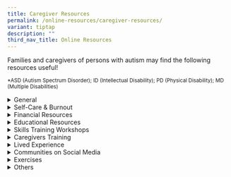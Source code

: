```yaml
---
title: Caregiver Resources
permalink: /online-resources/caregiver-resources/
variant: tiptap
description: ""
third_nav_title: Online Resources
---
```

<p>Families and caregivers of persons with autism may find the following
resources useful!</p>
<p><sub>*ASD (Autism Spectrum Disorder); ID (Intellectual Disability); PD (Physical Disability); MD (Multiple Disabilities)</sub>
</p>
<div data-type="detailGroup" class="isomer-accordion isomer-accordion-white">
<details class="isomer-details">
<summary>General</summary>
<div data-type="detailsContent" class="isomer-details-content">
<table style="minWidth: 50px">
<colgroup>
<col>
<col>
</colgroup>
<tbody>
<tr>
<td rowspan="1" colspan="1">
<p><strong>Resource</strong>
</p>
</td>
<td rowspan="1" colspan="1">
<p><strong>Content</strong>
</p>
</td>
</tr>
<tr>
<td rowspan="1" colspan="1">
<p>Academy of Medicine, Singapore. (2023). <a href="https://www.ams.edu.sg/view-pdf.aspx?file=media%5c6917_fi_934.pdf&amp;ofile=2023+CPG+on+ASD+in+Children+and+Adolescents+Lay+Version.pdf" rel="noopener nofollow" target="_blank"><u>2023 Clinical Practice Guideline on Autism Spectrum Disorder In Children And Adolescents: Lay version.</u></a> Academy
of Medicine, Singapore.</p>
</td>
<td rowspan="1" colspan="1">
<p>Adapted from the 2023 Clinical Practice Guidelines on Autism Spectrum
Disorder in Children and Adolescents, this guide has been written primarily
for parents and caregivers of children and adolescents on the autism spectrum.</p>
<p></p>
<p>The 2023 guidelines have also been expanded to include older children
and adolescents, with new/expanded topics on co-occurring conditions, education
and transition, follow-up and prognosis, and professional training.</p>
</td>
</tr>
<tr>
<td rowspan="1" colspan="1">
<p><a href="https://www.enablingguide.sg/caregiver-learning-roadmap" rel="noopener nofollow" target="_blank"><u>Enabling Guide</u></a>
</p>
</td>
<td rowspan="1" colspan="1">
<p>This resource is tailored for caregivers, offering strategies, tips, and
services for empowering caregivers of individuals with disabilities.</p>
</td>
</tr>
<tr>
<td rowspan="1" colspan="1">
<p><a href="https://www.sgenable.sg/your-first-stop/disability-support" rel="noopener nofollow" target="_blank"><u>SGEnable: For Youths with Disabilities</u></a>
</p>
</td>
<td rowspan="1" colspan="1">
<p>SG Enable provides resources for youths with disabilities, including special
student care centers, and guidance on financial and employment support.</p>
</td>
</tr>
<tr>
<td rowspan="1" colspan="1">
<p><a href="https://www.rdss.org.sg/wp-content/uploads/2019/07/Patient-Handbook.pdf" rel="noopener nofollow" target="_blank"><u>Patient Handbook on Rare Disorders</u></a>
</p>
</td>
<td rowspan="1" colspan="1">
<p>A handbook for parents with young children that includes the definition
of rare diseases.</p>
</td>
</tr>
<tr>
<td rowspan="1" colspan="1">
<p><a href="https://drive.google.com/file/d/1qQRX1uvrZvQY_B77lJ17LXXjlUuLtPqL/view" rel="noopener nofollow" target="_blank"><u>The ABCs of Caregiving</u></a>
</p>
</td>
<td rowspan="1" colspan="1">
<p>This booklet was specially curated for caregivers of individuals with
physical disability. Topics covered include financial planning, tips for
caregiving, self-care, and the resources available for caregivers and their
families.</p>
</td>
</tr>
</tbody>
</table>
</div>
</details>
<details class="isomer-details">
<summary>Self-Care &amp; Burnout</summary>
<div data-type="detailsContent" class="isomer-details-content">
<table style="minWidth: 50px">
<colgroup>
<col>
<col>
</colgroup>
<tbody>
<tr>
<th rowspan="1" colspan="1">
<p><strong>Resource</strong>
</p>
</th>
<th rowspan="1" colspan="1">
<p><strong>Content</strong>
</p>
</th>
</tr>
<tr>
<td rowspan="1" colspan="1">
<p><a href="https://www.aic.sg/resources/Documents/Brochures/Caregiving%20Support/Caregiver%20Burnout%20Guide%20EN.pdf" rel="noopener nofollow" target="_blank"><u>A Caregiver's Guide to Avoid Burnout</u></a>
</p>
</td>
<td rowspan="1" colspan="1">
<p>The Agency for Integrated Care's (AIC) informative booklet that provides
insights on topics such as caregiver’s feelings, stressors, as well as
the tips and resources they may refer to.</p>
</td>
</tr>
<tr>
<td rowspan="1" colspan="1">
<p><a href="https://www.enablingguide.sg/docs/default-source/default-document-library/burnout-guide.pdf?sfvrsn=5c9155cb_0" rel="noopener nofollow" target="_blank"><u>Caregivers Asia</u></a>
</p>
</td>
<td rowspan="1" colspan="1">
<p>Self-care tips and videos for caregivers that can be done at home.</p>
</td>
</tr>
<tr>
<td rowspan="1" colspan="1">
<p><a href="https://www.ttsh.com.sg/Patients-and-Visitors/Medical-Services/Physiotherapy/CarersXPhysios/Pages/Self-Care-Tips.aspx" rel="noopener nofollow" target="_blank"><u>Carer365</u></a>
</p>
</td>
<td rowspan="1" colspan="1">
<p>Tan Tock Seng Hospital's self-care tips and videos for caregivers that
can be done at home.</p>
</td>
</tr>
<tr>
<td rowspan="1" colspan="1">
<p><a href="https://www.nasponline.org/resources-and-publications/resources-and-podcasts/school-safety-and-crisis/mental-health-resources/care-for-caregivers-tips-for-families-and-educators" rel="noopener nofollow" target="_blank"><u>National Association of School Psychologist (Self-Care Tips)</u></a>
</p>
</td>
<td rowspan="1" colspan="1">
<p>The National Association of School Psychologist (NASP) provides an article
about caregiving burnout, as well as self-care tips that families and/or
educators may tap on.</p>
</td>
</tr>
</tbody>
</table>
</div>
</details>
<details class="isomer-details">
<summary>Financial Resources</summary>
<div data-type="detailsContent" class="isomer-details-content">
<table style="minWidth: 50px">
<colgroup>
<col>
<col>
</colgroup>
<tbody>
<tr>
<th rowspan="1" colspan="1">
<p><strong>Resources</strong>
</p>
</th>
<th rowspan="1" colspan="1">
<p><strong>Content</strong>
</p>
</th>
</tr>
<tr>
<td rowspan="1" colspan="1">
<p><a href="https://supportgowhere.life.gov.sg/" rel="noopener nofollow" target="_blank"><u>SupportGoWhere</u></a>
</p>
</td>
<td rowspan="1" colspan="1">
<p>A government platform offering information on various financial assistance
schemes, including support for families with special needs children.</p>
</td>
</tr>
<tr>
<td rowspan="1" colspan="1">
<p><a href="https://www.babybonus.msf.gov.sg/Pages/Home.aspx" rel="noopener nofollow" target="_blank"><u>MSF Baby Bonus</u></a>
</p>
</td>
<td rowspan="1" colspan="1">
<p>The Ministry of Social and Family Development (MSF) provides information
on financial incentives and support for Singaporean families to assist
with the cost of raising children.</p>
</td>
</tr>
<tr>
<td rowspan="1" colspan="1">
<p><a href="https://www.sntc.sg/" rel="noopener nofollow" target="_blank"><u>SNTC: Financial Care Plan (FCP)</u></a>
</p>
</td>
<td rowspan="1" colspan="1">
<p>The Special Needs Trust Company's FCP is a 5-minute online care plan generator
that provides an estimate of one’s finances based on their future care
arrangement and the income level of the family.</p>
</td>
</tr>
<tr>
<td rowspan="1" colspan="1">
<p><a href="https://www.sntc.org.sg/services/special-needs-savings-scheme-(snss)" rel="noopener nofollow" target="_blank"><u>SNTC: Special Needs Saving Scheme (SNSS)</u></a>
</p>
</td>
<td rowspan="1" colspan="1">
<p>The Special Needs Trust Company's SNSS provides the following:</p>
<ul data-tight="true" class="tight">
<li>
<p>A type of CPF nomination (not a trust)</p>
</li>
<li>
<p>SNSS takes effect after parent's demise</p>
</li>
<li>
<p>Allows parents to specify a monthly payment instead of a lump sum payout
to nominees</p>
</li>
</ul>
</td>
</tr>
</tbody>
</table>
</div>
</details>
<details class="isomer-details">
<summary>Educational Resources</summary>
<div data-type="detailsContent" class="isomer-details-content">
<table style="minWidth: 50px">
<colgroup>
<col>
<col>
</colgroup>
<tbody>
<tr>
<th rowspan="1" colspan="1">
<p><strong>Resource</strong>
</p>
</th>
<th rowspan="1" colspan="1">
<p>Content</p>
</th>
</tr>
<tr>
<td rowspan="1" colspan="1">
<p><a href="https://www.moe.gov.sg/special-educational-needs" rel="noopener nofollow" target="_blank"><u>MOE Special Educational Needs Information, Educational Pathways and SPED School Application</u></a>
</p>
</td>
<td rowspan="1" colspan="1">
<p>The Ministry of Education (MOE) offers information about educational pathways,
special education (SPED) schools, and support for students with special
educational needs.</p>
</td>
</tr>
</tbody>
</table>
</div>
</details>
<details class="isomer-details">
<summary>Skills Training Workshops</summary>
<div data-type="detailsContent" class="isomer-details-content">
<table style="minWidth: 50px">
<colgroup>
<col>
<col>
</colgroup>
<tbody>
<tr>
<th rowspan="1" colspan="1">
<p><strong>Resource</strong>
</p>
</th>
<th rowspan="1" colspan="1">
<p><strong>Content</strong>
</p>
</th>
</tr>
<tr>
<td rowspan="1" colspan="1">
<p><a href="https://www.enablingguide.sg/docs/default-source/default-document-library/dac-service-matrix.pdf" rel="noopener nofollow" target="_blank"><u>Day Activity Centre (DAC) Guide</u></a>
</p>
</td>
<td rowspan="1" colspan="1">
<p>The Enabling Guide's DAC Guide provides</p>
<ul data-tight="true" class="tight">
<li>
<p>An overview of the referral process</p>
</li>
<li>
<p>General information of DACs for applicants with ASD/ID/PD/MD*</p>
</li>
</ul>
</td>
</tr>
<tr>
<td rowspan="1" colspan="1">
<p><a href="https://www.enablingguide.sg/docs/default-source/default-document-library/sw-service-matrix.pdf" rel="noopener nofollow" target="_blank"><u>Sheltered Workshops (SW): Service Matrix</u></a>
</p>
</td>
<td rowspan="1" colspan="1">
<p>This resource by the Enabling Guide provides:</p>
<ul data-tight="true" class="tight">
<li>
<p>An overview of the referral process</p>
</li>
<li>
<p>General information of Sheltered Workshops for applicants with ASD/ID/PD/MD*</p>
</li>
<li>
<p>Additional information by various agencies</p>
</li>
</ul>
</td>
</tr>
</tbody>
</table>
</div>
</details>
<details class="isomer-details">
<summary>Caregivers Training</summary>
<div data-type="detailsContent" class="isomer-details-content">
<table style="minWidth: 50px">
<colgroup>
<col>
<col>
</colgroup>
<tbody>
<tr>
<th rowspan="1" colspan="1">
<p><strong>Resource</strong>
</p>
</th>
<th rowspan="1" colspan="1">
<p><strong>Content</strong>
</p>
</th>
</tr>
<tr>
<td rowspan="1" colspan="1">
<p><a href="https://www.aic.sg/financial-assistance/caregivers-training-grant" rel="noopener nofollow" target="_blank"><u>Information on Caregivers Training Grant (CTG)</u></a>
</p>
</td>
<td rowspan="1" colspan="1">
<p>The Caregivers Training Grant (CTG) is a $200 annual subsidy for caregiving-related
courses.</p>
<p></p>
<p>Eligibility Criteria:</p>
<ul data-tight="true" class="tight">
<li>
<p>Care Recipient:</p>
<ul data-tight="true" class="tight">
<li>
<p>SG/PR, aged 65 or older OR</p>
</li>
<li>
<p>Have a disability as by a qualified healthcare practitioner</p>
</li>
</ul>
</li>
<li>
<p>Caregiver:</p>
<ul data-tight="true" class="tight">
<li>
<p>Any family member and foreign domestic worker caring for the care recipient</p>
</li>
<li>
<p>Complete the course and receive certification (if provided)</p>
</li>
</ul>
</li>
</ul>
</td>
</tr>
</tbody>
</table>
</div>
</details>
<details class="isomer-details">
<summary>Lived Experience</summary>
<div data-type="detailsContent" class="isomer-details-content">
<table style="minWidth: 50px">
<colgroup>
<col>
<col>
</colgroup>
<tbody>
<tr>
<th rowspan="1" colspan="1">
<p><strong>Resource</strong>
</p>
</th>
<th rowspan="1" colspan="1">
<p><strong>Content</strong>
</p>
</th>
</tr>
<tr>
<td rowspan="1" colspan="1">
<p><a href="https://humadurranis.blogspot.com/" rel="noopener nofollow" target="_blank"><u>Huma's Blog</u></a>
</p>
</td>
<td rowspan="1" colspan="1">
<p>A blog that was set up by an art therapist whose eldest child has ASD.</p>
</td>
</tr>
<tr>
<td rowspan="1" colspan="1">
<p><a href="https://iautistic.com/" rel="noopener nofollow" target="_blank"><u>i autistic 我自闭</u></a>
</p>
</td>
<td rowspan="1" colspan="1">
<p>A website that was started by Eric, an individual with ASD. Besides sharing
about the available resources and services, Eric also writes articles on
topics such as adulting, inner growth, and caregiving.</p>
</td>
</tr>
</tbody>
</table>
</div>
</details>
<details class="isomer-details">
<summary>Communities on Social Media</summary>
<div data-type="detailsContent" class="isomer-details-content">
<table style="minWidth: 50px">
<colgroup>
<col>
<col>
</colgroup>
<tbody>
<tr>
<th rowspan="1" colspan="1">
<p><strong>Resource</strong>
</p>
</th>
<th rowspan="1" colspan="1">
<p>Content</p>
</th>
</tr>
<tr>
<td rowspan="1" colspan="1">
<p><a href="https://t.me/SGCaregiversCommunity" rel="noopener nofollow" target="_blank"><u>SGCaregivers Community: Telegram Group Chat</u></a>
</p>
</td>
<td rowspan="1" colspan="1">
<p>A Telegram group chat that provides space for caregivers to provide mutual
support and share information of the resources available.</p>
</td>
</tr>
<tr>
<td rowspan="1" colspan="1">
<p><a href="https://t.me/SGCaregivers" rel="noopener nofollow" target="_blank"><u>SGCaregivers: Telegram Channel</u></a>
</p>
</td>
<td rowspan="1" colspan="1">
<p>A Telegram channel that shares information every Monday, about current
events for all caregivers in Singapore.</p>
</td>
</tr>
</tbody>
</table>
</div>
</details>
<details class="isomer-details">
<summary>Exercises</summary>
<div data-type="detailsContent" class="isomer-details-content">
<table style="minWidth: 50px">
<colgroup>
<col>
<col>
</colgroup>
<tbody>
<tr>
<th rowspan="1" colspan="1">
<p>Resource</p>
</th>
<th rowspan="1" colspan="1">
<p><strong>Content</strong>
</p>
</th>
</tr>
<tr>
<td rowspan="1" colspan="1">
<p><a href="https://youtube.com/playlist?list=PLcB7q5Kh1WQqOysgj66n-76HgNqt_8sKi&amp;feature=shared" rel="noopener nofollow" target="_blank"><u>PWD-Friendly Exercise Videos</u></a>
</p>
</td>
<td rowspan="1" colspan="1">
<p>A playlist of inclusive sport fitness videos that was curated by ActiveSG.</p>
</td>
</tr>
<tr>
<td rowspan="1" colspan="1">
<p><a href="https://www.ttsh.com.sg/Patients-and-Visitors/Medical-Services/Physiotherapy/CarersXPhysios/Pages/Workout.aspx#SH" rel="noopener nofollow" target="_blank"><u>Workout Videos</u></a>
</p>
</td>
<td rowspan="1" colspan="1">
<p>A compilation of workout videos that families can do at home, curated
by Tan Tock Seng Hospital (TTSH).</p>
</td>
</tr>
</tbody>
</table>
</div>
</details>
<details class="isomer-details">
<summary>Others</summary>
<div data-type="detailsContent" class="isomer-details-content">
<table style="minWidth: 50px">
<colgroup>
<col>
<col>
</colgroup>
<tbody>
<tr>
<th rowspan="1" colspan="1">
<p><strong>Resource</strong>
</p>
</th>
<th rowspan="1" colspan="1">
<p><strong>Content</strong>
</p>
</th>
</tr>
<tr>
<td rowspan="1" colspan="1">
<p><a href="https://accessiblechef.com/" rel="noopener nofollow" target="_blank"><u>Accessible Chef</u></a>
</p>
</td>
<td rowspan="1" colspan="1">
<p>Accessible Chef is a collection of free visual recipes and other resources
to help teach cooking skills to individuals with disabilities at home or
in a special education classroom.</p>
</td>
</tr>
<tr>
<td rowspan="1" colspan="1">
<p><a href="https://daughtersoftomorrow.org/blog/" rel="noopener nofollow" target="_blank"><u>Daughters of Tomorrow</u></a>
</p>
</td>
<td rowspan="1" colspan="1">
<p>Blogpost by a charity that seeks to empower underprivileged women and
their families.</p>
</td>
</tr>
<tr>
<td rowspan="1" colspan="1">
<p><a href="https://www.facebook.com/watch/JourneywithGeorge/832176150607336/" rel="noopener nofollow" target="_blank"><u>Dear Doctor</u></a>
</p>
</td>
<td rowspan="1" colspan="1">
<p>Dear Doctor by the Lien Foundation is a four-part online video series
which aims to empower caregivers during theCOVID-19 pandemic.</p>
</td>
</tr>
<tr>
<td rowspan="1" colspan="1">
<p><a href="https://www.enablingguide.sg/im-looking-for-disability-support/child-adult-care/assisted-deputyship-application-programme-(adap)" rel="noopener nofollow" target="_blank"><u>Information on Assisted Deputyship Application Programmes (ADAP)</u></a>
</p>
</td>
<td rowspan="1" colspan="1">
<p>The Enabling Guide provides information on the application for deputyship.</p>
<p></p>
<p>Eligibility Criteria:</p>
<ul data-tight="true" class="tight">
<li>
<p>Child's age: 18-21 years-old</p>
</li>
<li>
<p>In the graduating cohort in a Special Education School</p>
</li>
<li>
<p>Enrolled in an MSF-Funded Day Activity Centre or Sheltered Workshops</p>
</li>
</ul>
</td>
</tr>
<tr>
<td rowspan="1" colspan="1">
<p><a href="https://www.digitalforlife.gov.sg/Learn/Resources/All-Resources?profile=profile0&amp;topic=all&amp;type=all&amp;page=1" rel="noopener nofollow" target="_blank">Media Literacy Council (Singapore)</a>
</p>
</td>
<td rowspan="1" colspan="1">
<p>The Digital for Life movement aims to galvanise the community to help
citizens of all ages and walks of life embrace digital as a shared platform
and equal opportunity enabler. It also provides a variety of resources
designed to enhance digital literacy and responsible media consumption.</p>
</td>
</tr>
<tr>
<td rowspan="1" colspan="1">
<p><a href="https://spd.org.sg/wp-content/uploads/2022/10/Take-A-Break-poster-scaled.jpg" rel="noopener nofollow" target="_blank"><u>Take-A-Break (TAB)</u></a>
</p>
</td>
<td rowspan="1" colspan="1">
<p>TAB is a short-term/temporary home-based respite programme.</p>
<p></p>
<p>Eligibility of Caregiver:</p>
<ul data-tight="true" class="tight">
<li>
<p>SG/PR (60 years and above)</p>
</li>
<li>
<p>Caring for &gt;1 care recipient with permanent disability <u>OR</u>
</p>
</li>
<li>
<p>From single-parent household <u>OR</u>
</p>
</li>
<li>
<p>Affected by loss of income/disruption of disability services (etc.)</p>
</li>
</ul>
</td>
</tr>
<tr>
<td rowspan="1" colspan="1">
<p><a href="https://www.facebook.com/watch/SuperheroMeSG/654403451771706/" rel="noopener nofollow" target="_blank"><u>Takeaway Live</u></a>
</p>
</td>
<td rowspan="1" colspan="1">
<p>A community collaboration that aims to raise awareness of inclusion through
talks and workshops on Facebook Live and Zoom.</p>
</td>
</tr>
<tr>
<td rowspan="1" colspan="1">
<p><a href="https://youtube.com/playlist?list=PLLBxxh7XpqtLnJ93VH9dOg5qPIC51AZc5&amp;feature=shared" rel="noopener nofollow" target="_blank"><u>Virtual Reality (VR) Videos</u></a>
</p>
</td>
<td rowspan="1" colspan="1">
<p>A series of VR YouTube videos for caregivers to see how their loved ones
experience the world. Caregivers can also teach life skills in settings
such as the:</p>
<ul data-tight="true" class="tight">
<li>
<p>Dental clinic</p>
</li>
<li>
<p>Food court</p>
</li>
<li>
<p>Supermarket</p>
</li>
</ul>
</td>
</tr>
<tr>
<td rowspan="1" colspan="1">
<p><a href="https://www.facebook.com/8under8/about" rel="noopener noreferrer nofollow" target="_blank"><u>8under8.com</u></a>
</p>
</td>
<td rowspan="1" colspan="1">
<p>A Facebook page that shares resources with parents of children with special
needs.</p>
<p></p>
<p>Email Contact:
<br><a href="mailto:lilian@8under8.com" rel="noopener noreferrer nofollow" target="_blank">lilian@8under8.com</a> 
</p>
</td>
</tr>
</tbody>
</table>
</div>
</details>
</div>
<p>
<br>
</p>